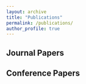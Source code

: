 ```yaml
---
layout: archive
title: "Publications"
permalink: /publications/
author_profile: true
---
```


## Journal Papers


## Conference Papers
